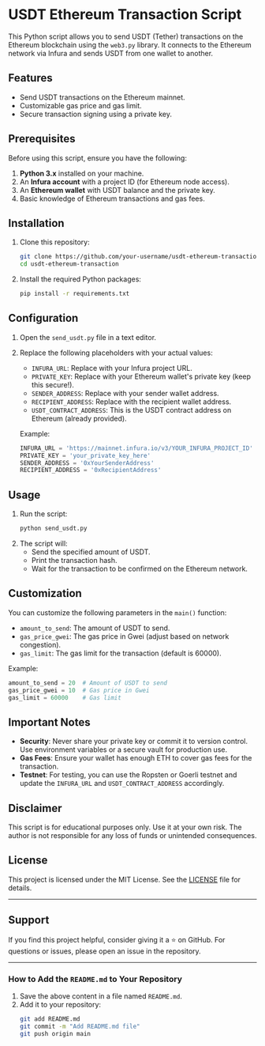 # USDT Ethereum Transaction Script

This Python script allows you to send USDT (Tether) transactions on the Ethereum blockchain using the `web3.py` library. It connects to the Ethereum network via Infura and sends USDT from one wallet to another.

## Features
- Send USDT transactions on the Ethereum mainnet.
- Customizable gas price and gas limit.
- Secure transaction signing using a private key.

## Prerequisites
Before using this script, ensure you have the following:
1. **Python 3.x** installed on your machine.
2. An **Infura account** with a project ID (for Ethereum node access).
3. An **Ethereum wallet** with USDT balance and the private key.
4. Basic knowledge of Ethereum transactions and gas fees.

## Installation
1. Clone this repository:
   ```bash
   git clone https://github.com/your-username/usdt-ethereum-transaction.git
   cd usdt-ethereum-transaction
   ```
2. Install the required Python packages:
   ```bash
   pip install -r requirements.txt
   ```

## Configuration
1. Open the `send_usdt.py` file in a text editor.
2. Replace the following placeholders with your actual values:
   - `INFURA_URL`: Replace with your Infura project URL.
   - `PRIVATE_KEY`: Replace with your Ethereum wallet's private key (keep this secure!).
   - `SENDER_ADDRESS`: Replace with your sender wallet address.
   - `RECIPIENT_ADDRESS`: Replace with the recipient wallet address.
   - `USDT_CONTRACT_ADDRESS`: This is the USDT contract address on Ethereum (already provided).

   Example:
   ```python
   INFURA_URL = 'https://mainnet.infura.io/v3/YOUR_INFURA_PROJECT_ID'
   PRIVATE_KEY = 'your_private_key_here'
   SENDER_ADDRESS = '0xYourSenderAddress'
   RECIPIENT_ADDRESS = '0xRecipientAddress'
   ```

## Usage
1. Run the script:
   ```bash
   python send_usdt.py
   ```
2. The script will:
   - Send the specified amount of USDT.
   - Print the transaction hash.
   - Wait for the transaction to be confirmed on the Ethereum network.

## Customization
You can customize the following parameters in the `main()` function:
- `amount_to_send`: The amount of USDT to send.
- `gas_price_gwei`: The gas price in Gwei (adjust based on network congestion).
- `gas_limit`: The gas limit for the transaction (default is 60000).

Example:
```python
amount_to_send = 20  # Amount of USDT to send
gas_price_gwei = 10  # Gas price in Gwei
gas_limit = 60000    # Gas limit
```

## Important Notes
- **Security**: Never share your private key or commit it to version control. Use environment variables or a secure vault for production use.
- **Gas Fees**: Ensure your wallet has enough ETH to cover gas fees for the transaction.
- **Testnet**: For testing, you can use the Ropsten or Goerli testnet and update the `INFURA_URL` and `USDT_CONTRACT_ADDRESS` accordingly.

## Disclaimer
This script is for educational purposes only. Use it at your own risk. The author is not responsible for any loss of funds or unintended consequences.

## License
This project is licensed under the MIT License. See the [LICENSE](LICENSE) file for details.

---

## Support
If you find this project helpful, consider giving it a ⭐ on GitHub. For questions or issues, please open an issue in the repository.

---

### How to Add the `README.md` to Your Repository
1. Save the above content in a file named `README.md`.
2. Add it to your repository:
   ```bash
   git add README.md
   git commit -m "Add README.md file"
   git push origin main
   ```

